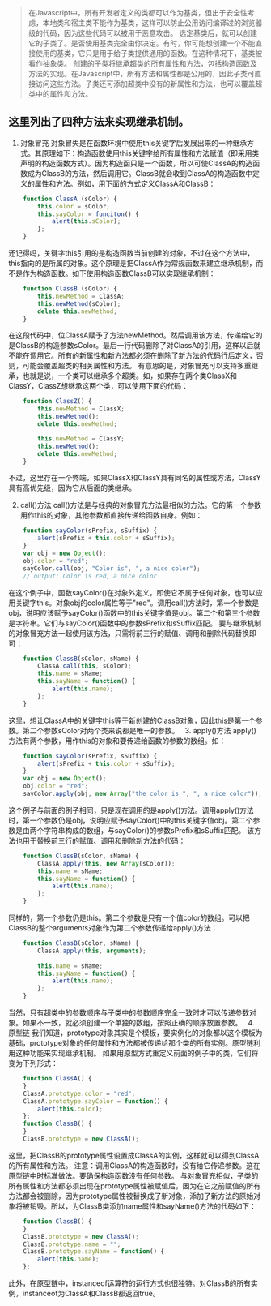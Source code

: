 >在Javascript中，所有开发者定义的类都可以作为基类，但出于安全性考虑，本地类和宿主类不能作为基类，这样可以防止公用访问编译过的浏览器级的代码，因为这些代码可以被用于恶意攻击。
>选定基类后，就可以创建它的子类了。是否使用基类完全由你决定。有时，你可能想创建一个不能直接使用的基类，它只是用于给子类提供通用的函数。在这种情况下，基类被看作抽象类。
>创建的子类将继承超类的所有属性和方法，包括构造函数及方法的实现。在Javascript中，所有方法和属性都是公用的，因此子类可直接访问这些方法。子类还可添加超类中没有的新属性和方法，也可以覆盖超类中的属性和方法。

这里列出了四种方法来实现继承机制。
----------------------

1. 对象冒充
对象冒失是在函数环境中使用this关键字后发展出来的一种继承方式。其原理如下：构造函数使用this关键字给所有属性和方法赋值（即采用类声明的构造函数方式）。因为构造函只是一个函数，所以可使ClassA的构造函数成为ClassB的方法，然后调用它。ClassB就会收到ClassA的构造函数中定义的属性和方法。例如，用下面的方式定义ClassA和ClassB：
```javascript
    function ClassA (sColor) {
        this.color = sColor;
        this.sayColor = funciton() {
            alert(this.sColor);
        };
    }
```
还记得吗，关键字this引用的是构造函数当前创建的对象，不过在这个方法中，this指向的是所属的对象。这个原理是把ClassA作为常规函数来建立继承机制，而不是作为构造函数。如下使用构造函数ClassB可以实现继承机制：
```javascript
    function ClassB (sColor) {
        this.newMethod = ClassA;
        this.newMethod(sColor);
        delete this.newMethod;
    }
```
在这段代码中，位ClassA赋予了方法newMethod。然后调用该方法，传递给它的是ClassB的构造参数sColor。最后一行代码删除了对ClassA的引用，这样以后就不能在调用它。所有的新属性和新方法都必须在删除了新方法的代码行后定义，否则，可能会覆盖超类的相关属性和方法。
有意思的是，对象冒充可以支持多重继承，也就是说，一个类可以继承多个超类。如，如果存在两个类ClassX和ClassY，ClassZ想继承这两个类，可以使用下面的代码：
```javascript
    function ClassZ() {
        this.newMethod = ClassX;
        this.newMethod();
        delete this.newMethod;

        this.newMethod = ClassY;
        this.newMethod();
        delete this.newMethod;
    }
```
   不过，这里存在一个弊端，如果ClassX和ClassY具有同名的属性或方法，ClassY具有高优先级，因为它从后面的类继承。

2. call()方法
   call()方法是与经典的对象冒充方法最相似的方法。它的第一个参数用作this的对象，其他参数都直接传递给函数自身。例如：
``` javascript
    function sayColor(sPrefix, sSuffix) {
        alert(sPrefix + this.color + sSuffix);
    }
    var obj = new Object();
    obj.color = "red";
    sayColor.call(obj, "Color is", ", a nice color");      
    // output: Color is red, a nice color
```
在这个例子中，函数sayColor()在对象外定义，即使它不属于任何对象，也可以应用关键字this。对象obj的color属性等于"red"。调用call()方法时，第一个参数是obj，说明应该赋予sayColor()函数中的this关键字值是obj。第二个和第三个参数是字符串。它们与sayColor()函数中的参数sPrefix和sSuffix匹配。
要与继承机制的对象冒充方法一起使用该方法，只需将前三行的赋值、调用和删除代码替换即可：
```javascript
    function ClassB(sColor, sName) {
        ClassA.call(this, sColor);
        this.name = sName;
        this.sayName = function() {
            alert(this.name);
        };
    }
```
这里，想让ClassA中的关键字this等于新创建的ClassB对象，因此this是第一个参数。第二个参数sColor对两个类来说都是唯一的参数。
 
3. apply()方法
apply()方法有两个参数，用作this的对象和要传递给函数的参数的数组。如：
```javascript
    function sayColor(sPrefix, sSuffix) {
        alert(sPrefix + this.color + sSuffix);
    }
    var obj = new Object();
    obj.color = "red";
    sayColor.apply(obj, new Array("the color is ", ", a nice color"));
```
这个例子与前面的例子相同，只是现在调用的是apply()方法。调用apply()方法时，第一个参数仍是obj，说明应赋予sayColor()中的this关键字值obj。第二个参数是由两个字符串构成的数组，与sayColor()的参数sPrefix和sSuffix匹配。
该方法也用于替换前三行的赋值、调用和删除新方法的代码：
```javascript
    function ClassB(sColor, sName) {
        ClassA.apply(this, new Array(sColor));
        this.name = sName;
        this.sayName = function() {
            alert(this.name);
        };
    }
```
同样的，第一个参数仍是this。第二个参数是只有一个值color的数组。可以把ClassB的整个arguments对象作为第二个参数传递给apply()方法：
```javascript
    function ClassB(sColor, sName) {
        ClassA.apply(this, arguments);
 
        this.name = sName;
        this.sayName = function() {
            alert(this.name);
        };
    }
```
当然，只有超类中的参数顺序与子类中的参数顺序完全一致时才可以传递参数对象。如果不一致，就必须创建一个单独的数组，按照正确的顺序放置参数。
 
4. 原型链
我们知道，prototype对象其实是个模板，要实例化的对象都以这个模板为基础，prototype对象的任何属性和方法都被传递给那个类的所有实例。原型链利用这种功能来实现继承机制。
如果用原型方式重定义前面的例子中的类，它们将变为下列形式：
```javascript
    function ClassA() {
    }
    ClassA.prototype.color = "red";
    ClassA.prototype.sayColor = function() {
        alert(this.color);
    };
    function ClassB() {
    }
    ClassB.prototype = new ClassA();
```
这里，把ClassB的prototype属性设置成ClassA的实例，这样就可以得到ClassA的所有属性和方法。
注意：调用ClassA的构造函数时，没有给它传递参数。这在原型链中时标准做法。要确保构造函数没有任何参数。
与对象冒充相似，子类的所有属性和方法都必须出现在prototype属性被赋值后，因为在它之前赋值的所有方法都会被删除，因为prototype属性被替换成了新对象，添加了新方法的原始对象将被销毁。所以，为ClassB类添加name属性和sayName()方法的代码如下：
```javascript
    function ClassB() {
    }
    ClassB.prototype = new ClassA();
    ClassB.prototype.name = "";
    ClassB.prototype.sayName = function() {
        alert(this.name);
    };
```
此外，在原型链中，instanceof运算符的运行方式也很独特。对ClassB的所有实例，instanceof为ClassA和ClassB都返回true。
